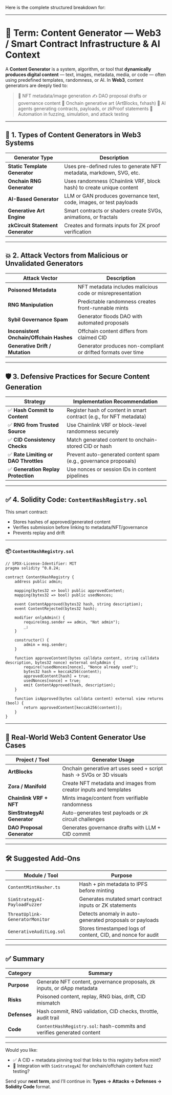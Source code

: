Here is the complete structured breakdown for:

---

# 🧠 Term: **Content Generator** — Web3 / Smart Contract Infrastructure & AI Context

A **Content Generator** is a system, algorithm, or tool that **dynamically produces digital content** — text, images, metadata, media, or code — often using predefined templates, randomness, or AI. In **Web3**, content generators are deeply tied to:

> 🎨 NFT metadata/image generation
> ✍️ DAO proposal drafts or governance content
> 🧬 Onchain generative art (ArtBlocks, fxhash)
> 🤖 AI agents generating contracts, payloads, or zkProof statements
> 🔁 Automation in fuzzing, simulation, and attack testing

---

## 📘 1. Types of Content Generators in Web3 Systems

| Generator Type                    | Description                                                          |
| --------------------------------- | -------------------------------------------------------------------- |
| **Static Template Generator**     | Uses pre-defined rules to generate NFT metadata, markdown, SVG, etc. |
| **Onchain RNG Generator**         | Uses randomness (Chainlink VRF, block hash) to create unique content |
| **AI-Based Generator**            | LLM or GAN produces governance text, code, images, or test payloads  |
| **Generative Art Engine**         | Smart contracts or shaders create SVGs, animations, or fractals      |
| **zkCircuit Statement Generator** | Creates and formats inputs for ZK proof verification                 |

---

## 💥 2. Attack Vectors from Malicious or Unvalidated Generators

| Attack Vector                            | Description                                                   |
| ---------------------------------------- | ------------------------------------------------------------- |
| **Poisoned Metadata**                    | NFT metadata includes malicious code or misrepresentation     |
| **RNG Manipulation**                     | Predictable randomness creates front-runnable mints           |
| **Sybil Governance Spam**                | Generator floods DAO with automated proposals                 |
| **Inconsistent Onchain/Offchain Hashes** | Offchain content differs from claimed CID                     |
| **Generative Drift / Mutation**          | Generator produces non-compliant or drifted formats over time |

---

## 🛡️ 3. Defensive Practices for Secure Content Generation

| Strategy                             | Implementation Recommendation                                       |
| ------------------------------------ | ------------------------------------------------------------------- |
| ✅ **Hash Commit to Content**         | Register hash of content in smart contract (e.g., for NFT metadata) |
| ✅ **RNG from Trusted Source**        | Use Chainlink VRF or block-level randomness securely                |
| ✅ **CID Consistency Checks**         | Match generated content to onchain-stored CID or hash               |
| ✅ **Rate Limiting or DAO Throttles** | Prevent auto-generated content spam (e.g., governance proposals)    |
| ✅ **Generation Replay Protection**   | Use nonces or session IDs in content pipelines                      |

---

## ✅ 4. Solidity Code: `ContentHashRegistry.sol`

This smart contract:

* Stores hashes of approved/generated content
* Verifies submission before linking to metadata/NFT/governance
* Prevents replay and drift

---

### 📦 `ContentHashRegistry.sol`

```solidity
// SPDX-License-Identifier: MIT
pragma solidity ^0.8.24;

contract ContentHashRegistry {
    address public admin;

    mapping(bytes32 => bool) public approvedContent;
    mapping(bytes32 => bool) public usedNonces;

    event ContentApproved(bytes32 hash, string description);
    event ContentRejected(bytes32 hash);

    modifier onlyAdmin() {
        require(msg.sender == admin, "Not admin");
        _;
    }

    constructor() {
        admin = msg.sender;
    }

    function approveContent(bytes calldata content, string calldata description, bytes32 nonce) external onlyAdmin {
        require(!usedNonces[nonce], "Nonce already used");
        bytes32 hash = keccak256(content);
        approvedContent[hash] = true;
        usedNonces[nonce] = true;
        emit ContentApproved(hash, description);
    }

    function isApproved(bytes calldata content) external view returns (bool) {
        return approvedContent[keccak256(content)];
    }
}
```

---

## 🧠 Real-World Web3 Content Generator Use Cases

| Project / Tool              | Generator Usage                                                     |
| --------------------------- | ------------------------------------------------------------------- |
| **ArtBlocks**               | Onchain generative art uses seed + script hash → SVGs or 3D visuals |
| **Zora / Manifold**         | Create NFT metadata and images from creator inputs and templates    |
| **Chainlink VRF + NFT**     | Mints image/content from verifiable randomness                      |
| **SimStrategyAI Generator** | Auto-generates test payloads or zk circuit challenges               |
| **DAO Proposal Generator**  | Generates governance drafts with LLM + CID commit                   |

---

## 🛠 Suggested Add-Ons

| Module / Tool                   | Purpose                                                      |
| ------------------------------- | ------------------------------------------------------------ |
| `ContentMintHasher.ts`          | Hash + pin metadata to IPFS before minting                   |
| `SimStrategyAI-PayloadFuzzer`   | Generates mutated smart contract inputs or ZK statements     |
| `ThreatUplink-GeneratorMonitor` | Detects anomaly in auto-generated proposals or payloads      |
| `GenerativeAuditLog.sol`        | Stores timestamped logs of content, CID, and nonce for audit |

---

## ✅ Summary

| Category     | Summary                                                                 |
| ------------ | ----------------------------------------------------------------------- |
| **Purpose**  | Generate NFT content, governance proposals, zk inputs, or dApp metadata |
| **Risks**    | Poisoned content, replay, RNG bias, drift, CID mismatch                 |
| **Defenses** | Hash commit, RNG validation, CID checks, throttle, audit trail          |
| **Code**     | `ContentHashRegistry.sol`: hash-commits and verifies generated content  |

---

Would you like:

* ✅ A CID + metadata pinning tool that links to this registry before mint?
* 🔁 Integration with `SimStrategyAI` for onchain/offchain content fuzz testing?

Send your **next term**, and I’ll continue in:
**Types → Attacks → Defenses → Solidity Code** format.
